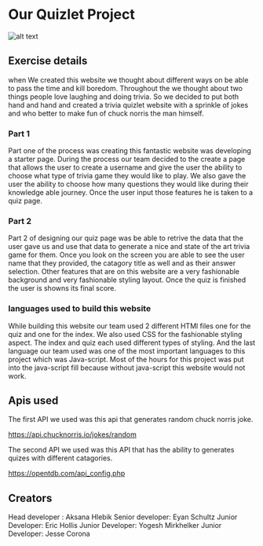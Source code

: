 # Our Quizlet Project

![alt text](<Screenshot 2024-04-07 at 5.12.47 PM.png>)




## Exercise details
 
when We created this website we thought about different ways on  be able to pass the time and kill  boredom. Throughout the we thought about two things people love laughing and doing trivia. So we decided to put both hand and hand and created a trivia quizlet website  with a sprinkle of jokes and who better to  make fun of  chuck  norris the man himself. 

### Part 1
 Part one of the process was creating this fantastic website was developing a starter page. During the process our team decided to the create a page that allows the user to create a username and give the user the ability to choose what type of trivia game they would like to play. We also  gave the user the ability to choose how many questions they would like during their knowledge able journey. Once the user input those features he is taken to a quiz page.


### Part 2
 Part 2 of designing our quiz page was be able to retrive the data that the user gave us and use that data to generate a nice and state of the art trivia game for them. Once you look on  the screen you are able to see the user name that they provided, the catagory title as well and as their answer selection. Other features that are on this website are a very fashionable background and very fashionable styling layout. Once the quiz is finished the user is showns its final score.

### languages used to build this website

While building this website our team used 2 different HTMl  files one for the quiz and one for the index. We also  used CSS for the fashionable styling aspect. The index and quiz each used different types of styling. And the last language our team used was one of the most important languages to this project which  was Java-script. Most of the hours for this project was put into the java-script fill because without java-script this website would not work.

## Apis used 
The first API  we used  was this api that generates random  chuck norris joke.

https://api.chucknorris.io/jokes/random

The second API we used was this API that has the ability to generates quizes with different catagories.

https://opentdb.com/api_config.php


## Creators 
Head developer : Aksana Hlebik
Senior developer: Eyan Schultz
Junior Developer: Eric Hollis
Junior Developer: Yogesh Mirkhelker
Junior Developer: Jesse Corona

